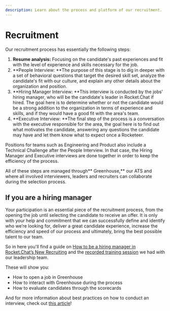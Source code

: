 ```yaml
---
description: Learn about the process and platform of our recruitment.
---
```


# Recruitment

Our recruitment process has essentially the following steps:

1. **Resume analysis:** Focusing on the candidate's past experiences and fit with the level of experience and skills necessary for the job.
2. **People Interview: **The purpose of this stage is to dig in deeper with a set of behavioral questions that target the desired skill set, analyze the candidate's fit with our culture, and explain any other details about the organization and position.&#x20;
3. **Hiring Manager Interview: **This interview is conducted by the jobs' hiring manager, who will be the candidate's leader in Rocket.Chat if hired. The goal here is to determine whether or not the candidate would be a strong addition to the organization in terms of experience and skills, and if they would have a good fit with the area's team.
4. **Executive Interview: **The final step of the process is a conversation with the executive responsible for the area, the goal here is to find out what motivates the candidate, answering any questions the candidate may have and let them know what to expect once a Rocketeer.&#x20;

Positions for teams such as Engineering and Product also include a Technical Challenge after the People Interview. In that case, the Hiring Manager and Executive interviews are done together in order to keep the efficiency of the process.&#x20;

All of these steps are managed through** Greenhouse,** our ATS and where all involved interviewers, leaders and recruiters can collaborate during the selection process. &#x20;

## If you are a hiring manager

Your participation is an essential piece of the recruitment process, from the opening the job until selecting the candidate to receive an offer. It is only with your help and commitment that we can successfully define and identify who we’re looking for, deliver a great candidate experience, increase the efficiency and speed of our process and ultimately, bring the best possible talent to our team.

So in here you'll find a guide on [How to be a hiring manager in Rocket.Chat’s New Recruiting](https://docs.google.com/presentation/d/1\_aB1bmf99ao-PTp34hXHahg402Xf-a4\_HMK4Sv3njfE/edit#slide=id.ge2b981c03f\_0\_3500) and the [recorded training session](https://drive.google.com/file/d/1DZsvI5nGRX8Vwg1KlVgu9rtBPdfA72XQ/view?usp=sharing) we had with our leadership team. &#x20;

These will show you:

* How to open a job in Greenhouse
* How to interact with Greenhouse during the process
* How to evaluate candidates through the scorecards

And for more information about best practices on how to conduct an interview, check out [this article](https://www.greenhouse.io/blog/how-to-conduct-interview)! &#x20;

